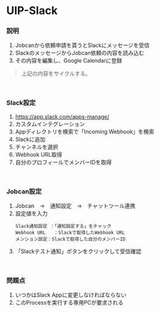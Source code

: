 UIP-Slack
===

### 説明
1. Jobcanから依頼申請を貰うとSlackにメッセージを受信
2. SlackのメッセージからJobcan依頼の内容を読み込む
3. その内容を編集し、Google Calendarに登録
>上記の内容をサイクルする。

<br>

### Slack設定
1. https://app.slack.com/apps-manage/
1. カスタムインテグレーション
1. Appディレクトリを検索で「Incoming Webhook」を検索
1. Slackに追加
1. チャンネルを選択
1. Webhook URL取得
1. 自分のプロフィールでメンバーIDを取得

<br>

### Jobcan設定
1. Jobcan　→　通知設定　→　チャットツール連携
1. 設定値を入力
    ```
    Slack通知設定 ：「通知設定する」をチャック
    Webhook URL   ：Slackで取得したWebhook URL
    メンション設定：Slackで取得した自分のメンバーID
    ```
1. 「Slackテスト通知」ボタンをクリックして受信確認

<br>

### 問題点
1. いつかはSlack Appに変更しなければならない
1. このProcessを実行する専用PCが要求される
